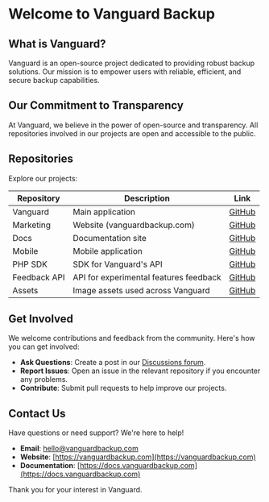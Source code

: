 # Welcome to Vanguard Backup

## What is Vanguard?

Vanguard is an open-source project dedicated to providing robust backup solutions. Our mission is to empower users with reliable, efficient, and secure backup capabilities.

## Our Commitment to Transparency

At Vanguard, we believe in the power of open-source and transparency. All repositories involved in our projects are open and accessible to the public.

## Repositories

Explore our projects:

| Repository | Description | Link |
|------------|-------------|------|
| Vanguard | Main application | [GitHub](https://github.com/vanguardbackup/vanguard) |
| Marketing | Website (vanguardbackup.com) | [GitHub](https://github.com/vanguardbackup/marketing) |
| Docs | Documentation site | [GitHub](https://github.com/vanguardbackup/docs) |
| Mobile | Mobile application | [GitHub](https://github.com/vanguardbackup/mobile) |
| PHP SDK | SDK for Vanguard's API | [GitHub](https://github.com/vanguardbackup/vanguard-php-sdk) |
| Feedback API | API for experimental features feedback | [GitHub](https://github.com/vanguardbackup/feedback-api) |
| Assets | Image assets used across Vanguard | [GitHub](https://github.com/vanguardbackup/assets) |

## Get Involved

We welcome contributions and feedback from the community. Here's how you can get involved:

- **Ask Questions**: Create a post in our [Discussions forum](https://github.com/orgs/vanguardbackup/discussions).
- **Report Issues**: Open an issue in the relevant repository if you encounter any problems.
- **Contribute**: Submit pull requests to help improve our projects.

## Contact Us

Have questions or need support? We're here to help!

- **Email**: [hello@vanguardbackup.com](mailto:hello@vanguardbackup.com)
- **Website**: [https://vanguardbackup.com](https://vanguardbackup.com)
- **Documentation**: [https://docs.vanguardbackup.com](https://docs.vanguardbackup.com)

Thank you for your interest in Vanguard.
